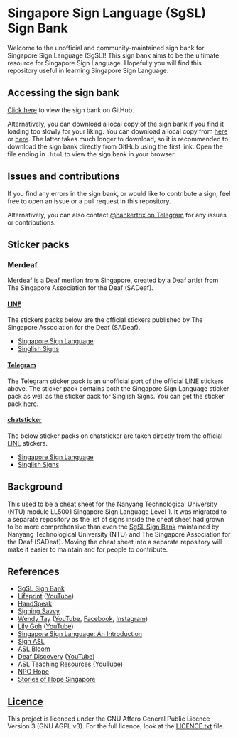 # Singapore Sign Language (SgSL) Sign Bank

Welcome to the unofficial and community-maintained
sign bank for Singapore Sign Language (SgSL)!
This sign bank aims to be the ultimate resource
for Singapore Sign Language.
Hopefully you will find this repository useful
in learning Singapore Sign Language.

## Accessing the sign bank

[Click here](https://github.com/hankertrix/SgSL-Sign-Bank/blob/main/sign-bank/sign-bank.org)
to view the sign bank on GitHub.

<!-- You can also view the sign bank -->
<!-- through a specially built website if the -->
<!-- sign bank on GitHub loads too slowly. Access it -->
<!-- [here](https://sgsl-sign-bank.vercel.app). -->

Alternatively, you can download a local
copy of the sign bank if you find it
loading too slowly for your liking.
You can download a local copy from
[here](https://github.com/hankertrix/SgSL-Sign-Bank/releases/latest/) or
[here](https://download-directory.github.io/?url=https%3A%2F%2Fgithub.com%2Fhankertrix%2FSgSL-Sign-Bank%2Ftree%2Fmain%2Fsign-bank).
The latter takes much longer to download,
so it is recommended to download the sign
bank directly from GitHub using the first link.
Open the file ending in `.html`
to view the sign bank in your browser.

## Issues and contributions

If you find any errors in the sign bank,
or would like to contribute a sign,
feel free to open an issue or a pull
request in this repository.

Alternatively, you can also contact
[@hankertrix on Telegram](https://t.me/hankertrix)
for any issues or contributions.

## Sticker packs

### Merdeaf

Merdeaf is a Deaf merlion from Singapore,
created by a Deaf artist from
The Singapore Association for the Deaf (SADeaf).

#### [LINE](https://line.me/en/)

The stickers packs below are the official stickers
published by The Singapore Association for the Deaf (SADeaf).

- [Singapore Sign Language](https://store.line.me/stickershop/product/1194012/en)
- [Singlish Signs](https://store.line.me/stickershop/product/1351785/en)

#### [Telegram](https://telegram.org/)

The Telegram sticker pack is an
unofficial port of the official
[LINE](https://line.me/en/)
stickers above.
The sticker pack contains both
the Singapore Sign Language
sticker pack as well as the sticker pack
for Singlish Signs.
You can get the sticker pack
[here](https://telegram.me/addstickers/MerdeafSgSL).

#### [chatsticker](https://chatsticker.com/)

The below sticker packs on chatsticker
are taken directly from the official
[LINE](https://line.me/en/) stickers.

- [Singapore Sign Language](https://chatsticker.com/sticker/merdeaf-singapore-sign-language-1)
- [Singlish Signs](https://chatsticker.com/sticker/merdeaf-singlish-sgsl)

## Background

This used to be a cheat sheet for the
Nanyang Technological University (NTU)
module LL5001 Singapore Sign Language Level 1.
It was migrated to a separate
repository as the list of signs inside
the cheat sheet had grown to be more
comprehensive than even the
[SgSL Sign Bank](https://blogs.ntu.edu.sg/sgslsignbank/signs/)
maintained by Nanyang Technological University (NTU) and
The Singapore Association for the Deaf (SADeaf).
Moving the cheat sheet into a separate
repository will make it easier to maintain
and for people to contribute.

## References

- [SgSL Sign Bank](https://blogs.ntu.edu.sg/sgslsignbank/signs/)
- [Lifeprint](https://lifeprint.com/)
  ([YouTube](https://www.youtube.com/@aslu/videos))
- [HandSpeak](https://www.handspeak.com/)
- [Signing Savvy](https://www.signingsavvy.com/)
- [Wendy Tay](https://www.wendytay.sg/)
  ([YouTube](https://www.youtube.com/@wendytaysg/videos),
  [Facebook](https://www.facebook.com/wendytay.sg),
  [Instagram](https://www.instagram.com/wendytay.sg/))
- [Lily Goh](https://www.eohorizons.com/lily-goh)
  ([YouTube](https://www.youtube.com/@LilyGoh/videos))
- [Singapore Sign Language: An Introduction](https://ebook.ntu.edu.sg/sgsl-ebook)
- [Sign ASL](https://www.signasl.org/)
- [ASL Bloom](https://www.aslbloom.com/)
- [Deaf Discovery](https://www.deaf.sg/)
  ([YouTube](https://www.youtube.com/@DeafSG/videos))
- [ASL Teaching Resources](https://aslteachingresources.com)
  ([YouTube](https://www.youtube.com/@ASLTeachingResources/videos))
- [NPO Hope](https://www.youtube.com/@npo1540/videos)
- [Stories of Hope Singapore](https://www.youtube.com/watch?v=o-NM5ROjbxU)

## [Licence](./LICENCE.txt)

This project is licenced under the
GNU Affero General Public Licence Version 3 (GNU AGPL v3).
For the full licence, look at the
[LICENCE.txt](./LICENCE.txt) file.
